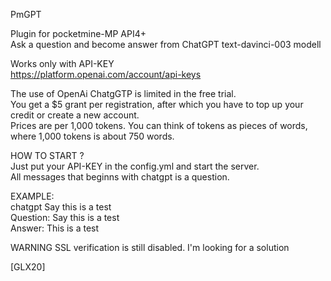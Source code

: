 PmGPT

Plugin for pocketmine-MP API4+<br>
Ask a question and become answer from ChatGPT text-davinci-003 modell<br>

Works only with API-KEY<br>
https://platform.openai.com/account/api-keys<br>

The use of OpenAi ChatgGTP is limited in the free trial.<br>
You get a $5 grant per registration, after which you have to top up your credit or create a new account.<br>
Prices are per 1,000 tokens. You can think of tokens as pieces of words, where 1,000 tokens is about 750 words.<br>

HOW TO START ?<br>
Just put your API-KEY in the config.yml and start the server.<br>
All messages that beginns with chatgpt is a question.

EXAMPLE:<br>
chatgpt Say this is a test<br>
Question: Say this is a test<br>
Answer: This is a test<br>

WARNING SSL verification is still disabled. I'm looking for a solution<br>

[GLX20]
